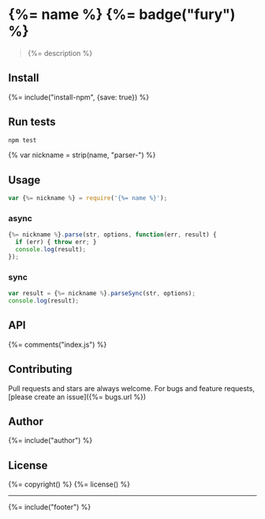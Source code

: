 # {%= name %} {%= badge("fury") %}

> {%= description %}

## Install

{%= include("install-npm", {save: true}) %}

## Run tests

```bash
npm test
```
{% var nickname = strip(name, "parser-") %}
## Usage
```js
var {%= nickname %} = require('{%= name %}');
```

### async

```js
{%= nickname %}.parse(str, options, function(err, result) {
  if (err) { throw err; }
  console.log(result);
});
```

### sync

```js
var result = {%= nickname %}.parseSync(str, options);
console.log(result);
```

## API

{%= comments("index.js") %}

## Contributing

Pull requests and stars are always welcome. For bugs and feature requests, [please create an issue]({%= bugs.url %})

## Author
{%= include("author") %}

## License
{%= copyright() %}
{%= license() %}

***

{%= include("footer") %}

[parser-cache]: https://github.com/jonschlinkert/parser-cache